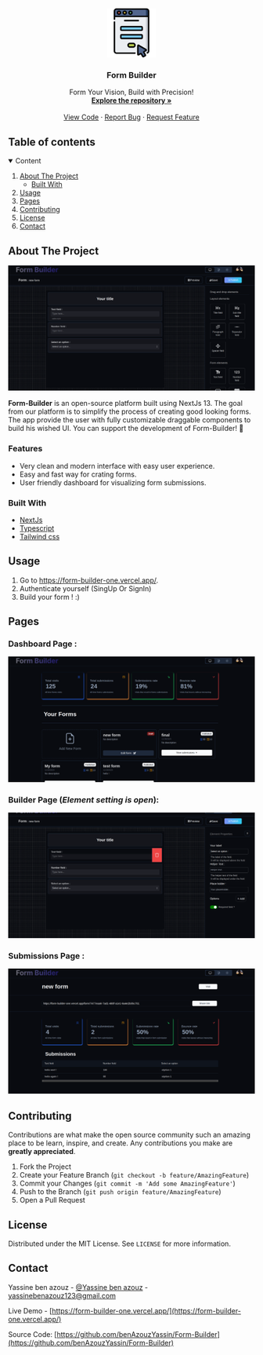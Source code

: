 <br />
<p align="center">
  <a href="https://github.com/benAzouzYassin/Form-Builder">
    <img src="logo.png" alt="Logo" width="100" height="100">
  </a>

  <h3 align="center">Form Builder</h3>

  <p align="center">
    Form Your Vision, Build with Precision!
    <br />
    <a href="https://github.com/benAzouzYassin/Form-Builder"><strong>Explore the repository »</strong></a>
    <br />
    <br />
    <a href="https://github.com/benAzouzYassin/Form-Builder">View Code</a>
    ·
    <a href="https://github.com/benAzouzYassin/Form-Builder/issues">Report Bug</a>
    ·
    <a href="https://github.com/benAzouzYassin/Form-Builder/issues">Request Feature</a>
  </p>
</p>

<!-- TABLE OF CONTENTS -->
## Table of contents
<details open="open">
  <summary>Content</summary>
  <ol>
    <li>
      <a href="#about-the-project">About The Project</a>
      <ul>
        <li><a href="#built-with">Built With</a></li>
      </ul>
    </li>
    <li><a href="#usage">Usage</a></li>
    <li><a href="#pages">Pages</a></li>
    <li><a href="#contributing">Contributing</a></li>
    <li><a href="#license">License</a></li>
    <li><a href="#contact">Contact</a></li>
  </ol>
</details>

<!-- ABOUT THE PROJECT -->
## About The Project

<p align="center">
    <img src="builder.png" alt="Screenshot">
</p>

<b>Form-Builder</b> is an open-source platform built using NextJs 13. The goal from our platform is to simplify the process of creating good looking forms.
The app provide the user with fully customizable draggable components to build his wished UI.
You can support the development of Form-Builder! 🌟

### Features

* Very clean and modern interface with easy user experience.
* Easy and fast way for crating forms.
* User friendly dashboard for visualizing form submissions.

### Built With

* [NextJs](https://en.wikipedia.org/wiki/Next.js)
* [Typescript](https://en.wikipedia.org/wiki/TypeScript)
* [Tailwind css](https://en.wikipedia.org/wiki/Tailwind_CSS)

## Usage
1. Go to https://form-builder-one.vercel.app/.
2. Authenticate yourself (SingUp Or SignIn)
3. Build your form ! :)

<!-- ROADMAP -->
## Pages

### Dashboard Page :
<p align="center">
    <img src="dash.png" alt="Screenshot">
</p>

### Builder Page (***Element setting is open***):
<p align="center">
    <img src="builder-2.png" alt="Screenshot">
</p>

### Submissions Page  :
<p align="center">
    <img src="submissions.png" alt="Screenshot">
</p>





<!-- CONTRIBUTING -->
## Contributing

Contributions are what make the open source community such an amazing place to be learn, inspire, and create. Any contributions you make are **greatly appreciated**.

1. Fork the Project
2. Create your Feature Branch (`git checkout -b feature/AmazingFeature`)
3. Commit your Changes (`git commit -m 'Add some AmazingFeature'`)
4. Push to the Branch (`git push origin feature/AmazingFeature`)
5. Open a Pull Request



<!-- LICENSE -->
## License

Distributed under the MIT License. See `LICENSE` for more information.



<!-- CONTACT -->
## Contact

Yassine ben azouz - [@Yassine ben azouz](https://www.linkedin.com/in/yassine-ben-azouz-724782242/) - yassinebenazouz123@gmail.com

Live Demo - [https://form-builder-one.vercel.app/](https://form-builder-one.vercel.app/)

Source Code: [https://github.com/benAzouzYassin/Form-Builder](https://github.com/benAzouzYassin/Form-Builder)
